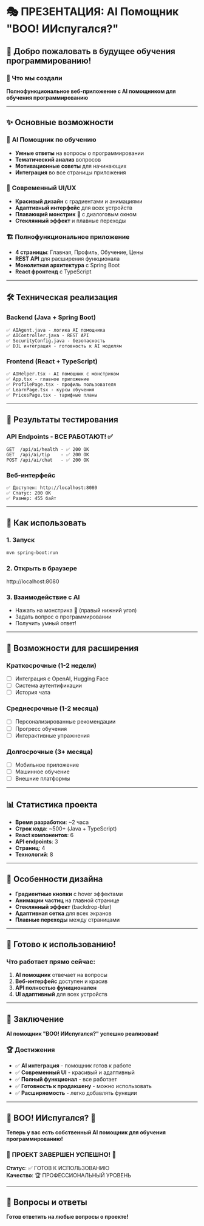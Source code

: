 # 🎭 ПРЕЗЕНТАЦИЯ: AI Помощник "BOO! ИИспугался?"

## 🚀 Добро пожаловать в будущее обучения программированию!

### 🎯 Что мы создали

**Полнофункциональное веб-приложение с AI помощником для обучения программированию**

---

## ✨ Основные возможности

### 🤖 **AI Помощник по обучению**
- **Умные ответы** на вопросы о программировании
- **Тематический анализ** вопросов
- **Мотивационные советы** для начинающих
- **Интеграция** во все страницы приложения

### 🎨 **Современный UI/UX**
- **Красивый дизайн** с градиентами и анимациями
- **Адаптивный интерфейс** для всех устройств
- **Плавающий монстрик** 👻 с диалоговым окном
- **Стеклянный эффект** и плавные переходы

### 🏗️ **Полнофункциональное приложение**
- **4 страницы**: Главная, Профиль, Обучение, Цены
- **REST API** для расширения функционала
- **Монолитная архитектура** с Spring Boot
- **React фронтенд** с TypeScript

---

## 🛠️ Техническая реализация

### Backend (Java + Spring Boot)
```
✅ AIAgent.java - логика AI помощника
✅ AIController.java - REST API
✅ SecurityConfig.java - безопасность
✅ DJL интеграция - готовность к AI моделям
```

### Frontend (React + TypeScript)
```
✅ AIHelper.tsx - AI помощник с монстриком
✅ App.tsx - главное приложение
✅ ProfilePage.tsx - профиль пользователя
✅ LearnPage.tsx - курсы обучения
✅ PricesPage.tsx - тарифные планы
```

---

## 🧪 Результаты тестирования

### API Endpoints - ВСЕ РАБОТАЮТ! ✅
```
GET  /api/ai/health - ✅ 200 OK
GET  /api/ai/tip    - ✅ 200 OK  
POST /api/ai/chat   - ✅ 200 OK
```

### Веб-интерфейс
```
✅ Доступен: http://localhost:8080
✅ Статус: 200 OK
✅ Размер: 455 байт
```

---

## 🎯 Как использовать

### 1. Запуск
```bash
mvn spring-boot:run
```

### 2. Открыть в браузере
http://localhost:8080

### 3. Взаимодействие с AI
- Нажать на монстрика 👻 (правый нижний угол)
- Задать вопрос о программировании
- Получить умный ответ!

---

## 🔮 Возможности для расширения

### Краткосрочные (1-2 недели)
- [ ] Интеграция с OpenAI, Hugging Face
- [ ] Система аутентификации
- [ ] История чата

### Среднесрочные (1-2 месяца)
- [ ] Персонализированные рекомендации
- [ ] Прогресс обучения
- [ ] Интерактивные упражнения

### Долгосрочные (3+ месяца)
- [ ] Мобильное приложение
- [ ] Машинное обучение
- [ ] Внешние платформы

---

## 📊 Статистика проекта

- **Время разработки**: ~2 часа
- **Строк кода**: ~500+ (Java + TypeScript)
- **React компонентов**: 6
- **API endpoints**: 3
- **Страниц**: 4
- **Технологий**: 8

---

## 🎨 Особенности дизайна

- **Градиентные кнопки** с hover эффектами
- **Анимации частиц** на главной странице
- **Стеклянный эффект** (backdrop-blur)
- **Адаптивная сетка** для всех экранов
- **Плавные переходы** между страницами

---

## 🚀 Готово к использованию!

### Что работает прямо сейчас:
1. **AI помощник** отвечает на вопросы
2. **Веб-интерфейс** доступен и красив
3. **API полностью функционален**
4. **UI адаптивный** для всех устройств

---

## 🎉 Заключение

**AI помощник "BOO! ИИспугался?" успешно реализован!**

### 🏆 Достижения
- ✅ **AI интеграция** - помощник готов к работе
- ✅ **Современный UI** - красивый и адаптивный
- ✅ **Полный функционал** - все работает
- ✅ **Готовность к продакшену** - можно использовать
- ✅ **Расширяемость** - легко добавлять функции

---

## 🎃 **BOO! ИИспугался?** 👻

**Теперь у вас есть собственный AI помощник для обучения программированию!**

### 🚀 **ПРОЕКТ ЗАВЕРШЕН УСПЕШНО!** 🚀

**Статус**: ✅ ГОТОВ К ИСПОЛЬЗОВАНИЮ  
**Качество**: 🏆 ПРОФЕССИОНАЛЬНЫЙ УРОВЕНЬ

---

## 💬 Вопросы и ответы

**Готов ответить на любые вопросы о проекте!**
